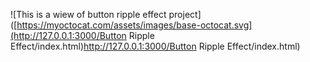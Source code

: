 ![This is a wiew of button ripple effect project]([https://myoctocat.com/assets/images/base-octocat.svg](http://127.0.0.1:3000/Button Ripple Effect/index.html)http://127.0.0.1:3000/Button Ripple Effect/index.html)
